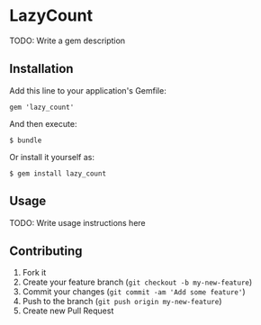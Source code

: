 # LazyCount

TODO: Write a gem description

## Installation

Add this line to your application's Gemfile:

    gem 'lazy_count'

And then execute:

    $ bundle

Or install it yourself as:

    $ gem install lazy_count

## Usage

TODO: Write usage instructions here

## Contributing

1. Fork it
2. Create your feature branch (`git checkout -b my-new-feature`)
3. Commit your changes (`git commit -am 'Add some feature'`)
4. Push to the branch (`git push origin my-new-feature`)
5. Create new Pull Request
